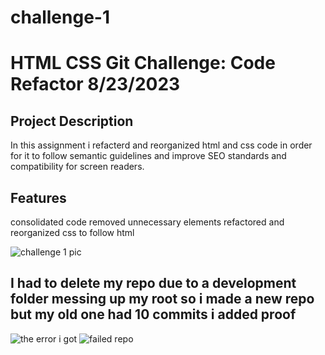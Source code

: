 # challenge-1

# HTML CSS Git Challenge: Code Refactor 8/23/2023


## Project Description

In this assignment i refacterd and reorganized html and css code in order for it to follow semantic guidelines and improve SEO standards and compatibility for screen readers.


## Features
consolidated code
removed unnecessary elements 
refactored and reorganized css to follow html


![challenge 1 pic](https://github.com/niccbytes/challenge-1/assets/140906373/d20eada8-eef4-4f3f-8bf8-ed59b781bf50)
 ## I had to delete my repo due to a development folder messing up my root so i made a new repo but my old one had 10 commits i added proof
![the error i got](https://github.com/niccbytes/challenge-1/assets/140906373/1a6ba46b-d00e-4af8-9f69-bdc2d7679ea6)
![failed repo](https://github.com/niccbytes/challenge-1/assets/140906373/91bdb0a7-a536-4287-abc6-b496d6b9ed75)

